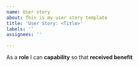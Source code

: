 ```yaml
---
name: User story
about: This is my user story template
title: 'User Story: <Title>'
labels: ''
assignees: ''

---
```


As a **role** I can **capability** so that **received benefit**
